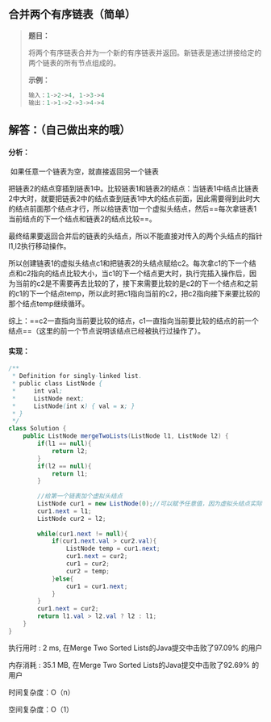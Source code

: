 ## 合并两个有序链表（简单）

> **题目：**
>
> 将两个有序链表合并为一个新的有序链表并返回。新链表是通过拼接给定的两个链表的所有节点组成的。 
>
> **示例：**
>
> ```java
> 输入：1->2->4, 1->3->4
> 输出：1->1->2->3->4->4
> ```

## 解答：（自己做出来的哦）

#### 分析：

​	如果任意一个链表为空，就直接返回另一个链表

​	把链表2的结点穿插到链表1中。比较链表1和链表2的结点：当链表1中结点比链表2中大时，就要把链表2中的结点查到链表1中大的结点前面，因此需要得到此时大的结点前面那个结点才行，所以给链表1加一个虚拟头结点，然后==每次拿链表1当前结点的下一个结点和链表2的结点比较==。

​	最终结果要返回合并后的链表的头结点，所以不能直接对传入的两个头结点的指针l1,l2执行移动操作。

​	所以创建链表1的虚拟头结点c1和把链表2的头结点赋给c2。每次拿c1的下一个结点和c2指向的结点比较大小，当c1的下一个结点更大时，执行完插入操作后，因为当前的c2是不需要再去比较的了，接下来需要比较的是c2的下一个结点和之前的c1的下一个结点temp，所以此时把c1指向当前的c2，把c2指向接下来要比较的那个结点temp继续循环。

​	综上：==c2一直指向当前要比较的结点，c1一直指向当前要比较的结点的前一个结点==（这里的前一个节点说明该结点已经被执行过操作了）。

#### 实现：

```java
/**
 * Definition for singly-linked list.
 * public class ListNode {
 *     int val;
 *     ListNode next;
 *     ListNode(int x) { val = x; }
 * }
 */
class Solution {
    public ListNode mergeTwoLists(ListNode l1, ListNode l2) {
        if(l1 == null){
            return l2;
        }
        if(l2 == null){
            return l1;
        }
        
        //给第一个链表加个虚拟头结点
        ListNode cur1 = new ListNode(0);//可以赋予任意值，因为虚拟头结点实际不参与比较
        cur1.next = l1;
        ListNode cur2 = l2;
        
        while(cur1.next != null){         
            if(cur1.next.val > cur2.val){
                ListNode temp = cur1.next;
                cur1.next = cur2;
                cur1 = cur2;
                cur2 = temp;                
            }else{
                cur1 = cur1.next;
            }                     
        }
        cur1.next = cur2;
        return l1.val > l2.val ? l2 : l1;
    }
}
```

执行用时 : 2 ms, 在Merge Two Sorted Lists的Java提交中击败了97.09% 的用户

内存消耗 : 35.1 MB, 在Merge Two Sorted Lists的Java提交中击败了92.69% 的用户

时间复杂度：O（n）

空间复杂度：O（1）